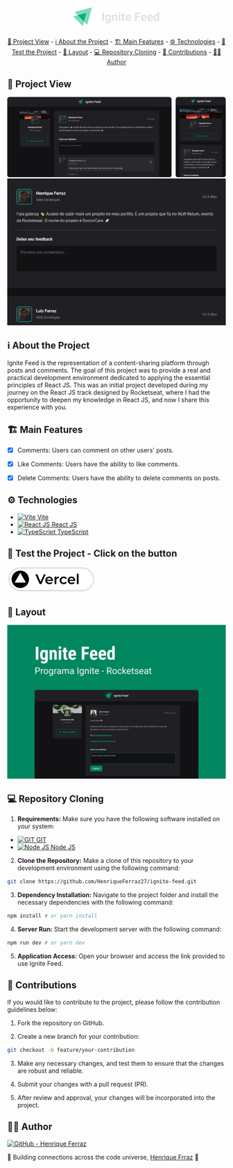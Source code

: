 <h1 align="center">
  <img alt="Ignite Feed" src="./public/logos/ignite-horizontal.svg" width="200px" />
</h1>

<div align="center">
  <a href="#📸-project-view">📸 Project View</a> -
  <a href="#ℹ-about-the-project">ℹ About the Project</a> -
  <a href="#🏗-main-features">🏗 Main Features</a> -
  <a href="#⚙️-technologies">⚙️ Technologies</a> -
  <a href="#🧪-test-the-project---click-on-the-button">🧪 Test the Project</a> -
  <a href="#🎨-layout">🎨 Layout</a> -
  <a href="#💻-repository-cloning">💻 Repository Cloning</a> -
  <a href="#🤝-contributions">🤝 Contributions</a> -
  <a href="#👨‍💻-author">👨‍💻 Author</a>
</div>

## 📸 Project View

<div align="center">
  <img alt="Ignite Feed - Desktop and Mobile" src="./github/ignite-feed-desktop-mobile.png">
  <img alt="Ignite Feed - GIF" src="./github/ignite-feed-gif.gif">
</div>

## ℹ About the Project

<p>
  Ignite Feed is the representation of a content-sharing platform through posts and comments. The goal of this project was to provide a real and practical development environment dedicated to applying the essential principles of React JS. This was an initial project developed during my journey on the React JS track designed by Rocketseat, where I had the opportunity to deepen my knowledge in React JS, and now I share this experience with you.
</p>

## 🏗 Main Features

- [x] Comments: Users can comment on other users' posts.

- [x] Like Comments: Users have the ability to like comments.

- [x] Delete Comments: Users have the ability to delete comments on posts.

## ⚙️ Technologies

- <a href="https://vitejs.dev/"><img src="https://www.svgrepo.com/show/354521/vitejs.svg" width="15px" alt="Vite"> Vite</a>
- <a href="https://react.dev/"><img src="https://cdn.jsdelivr.net/gh/devicons/devicon/icons/react/react-original.svg" width="15px" alt="React JS"/> React JS</a>
- <a href="https://www.typescriptlang.org/"><img src="https://cdn.jsdelivr.net/gh/devicons/devicon/icons/typescript/typescript-original.svg" width="15px" alt="TypeScript"/> TypeScript</a>

## 🧪 Test the Project - Click on the button

<a href="https://ignite-feed-black-mu.vercel.app/">
  <img alt="Test the Project - Vercel" src="./github/vercel-button.png">
</a>

## 🎨 Layout

<a align="center" href="https://www.figma.com/community/file/1113573231685349036">
  <img alt="Layout" src="./github/ignite-feed-cover.png">
</a>

## 💻 Repository Cloning

1. **Requirements:** Make sure you have the following software installed on your system:

- <a href="https://git-scm.com/"><img src="https://cdn.jsdelivr.net/gh/devicons/devicon/icons/git/git-original.svg" width="15px" alt="GIT"/> GIT</a>
- <a href="https://nodejs.org/"><img src="https://cdn.jsdelivr.net/gh/devicons/devicon/icons/nodejs/nodejs-original.svg" width="15px" alt="Node JS"/> Node JS</a>

2. **Clone the Repository:** Make a clone of this repository to your development environment using the following command:

```bash
git clone https://github.com/HenriqueFerraz27/ignite-feed.git
```

3. **Dependency Installation:** Navigate to the project folder and install the necessary dependencies with the following command:

```bash
npm install # or yarn install
```

4. **Server Run:** Start the development server with the following command:

```bash
npm run dev # or yarn dev
```

5. **Application Access:** Open your browser and access the link provided to use Ignite Feed.

## 🤝 Contributions

If you would like to contribute to the project, please follow the contribution guidelines below:

1. Fork the repository on GitHub.

2. Create a new branch for your contribution:

```bash
git checkout -b feature/your-contribution
```

3. Make any necessary changes, and test them to ensure that the changes are robust and reliable.

4. Submit your changes with a pull request (PR).

5. After review and approval, your changes will be incorporated into the project.

## 👨‍💻 Author

<a href="https://github.com/HenriqueFerraz27">
<img src="https://github.com/HenriqueFerraz27.png" alt="GitHub - Henrique Ferraz" width="100px">
</a>
<br>

🌌 Building connections across the code universe, [Henrique Frraz](https://www.linkedin.com/in/henriqueferraz277) 🚀
